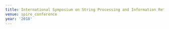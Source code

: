```yaml
---
title: International Symposium on String Processing and Information Retrieval (2018)
venue: spire_conference
year: '2018'
---
```

